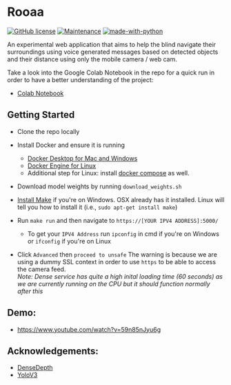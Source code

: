 # Rooaa
[![GitHub license](https://img.shields.io/github/license/Naereen/StrapDown.js.svg)](https://github.com/khaledAIVR/Rooaa/blob/master/LICENSE)
[![Maintenance](https://img.shields.io/badge/status-experimental-green.svg)](https://github.com/Kandeel4411/Rooaa/pulse)
[![made-with-python](https://img.shields.io/badge/Made%20with-Python-1f425f.svg)](https://www.python.org/)

An experimental web application that aims to help the blind navigate their surroundings using voice generated messages based on detected objects and their distance using only the mobile camera / web cam.  
  
Take a look into the Google Colab Notebook in the repo for a quick run in order to have a better understanding of the project: 
- [Colab Notebook](https://colab.research.google.com/drive/1jzVcoJE05fC-tp6Olmn6B2CkxysWPQe1?usp=sharing)

## Getting Started

- Clone the repo locally
- Install Docker and ensure it is running
    - [Docker Desktop for Mac and Windows](https://www.docker.com/products/docker-desktop)
    - [Docker Engine for Linux](https://docs.docker.com/install/linux/docker-ce/ubuntu/)
    - Additional step for Linux: install [docker compose](https://docs.docker.com/compose/install/#install-compose) as well.
- Download model weights by running `download_weights.sh`
- [Install Make](http://gnuwin32.sourceforge.net/packages/make.htm) if you're on Windows. OSX already has it installed. Linux will tell you how to install it (i.e., `sudo apt-get install make`)

- Run `make run` and then navigate to `https://[YOUR IPV4 ADDRESS]:5000/`
    - To get your `IPV4 Address` run `ipconfig` in cmd if you're on Windows or `ifconfig` if you're on Linux

- Click `Advanced` then `proceed to unsafe` The warning is because we are using a dummy SSL context in order to use `https` to be able to access the camera feed.  
*Note: Dense service has quite a high inital loading time (60 seconds) as we are currently running on the CPU but it should function normally after this*

## Demo:
- https://www.youtube.com/watch?v=59n85nJyu6g

## Acknowledgements:
- [DenseDepth](https://github.com/ialhashim/DenseDepth)
- [YoloV3](https://pjreddie.com/darknet/yolo/) 
